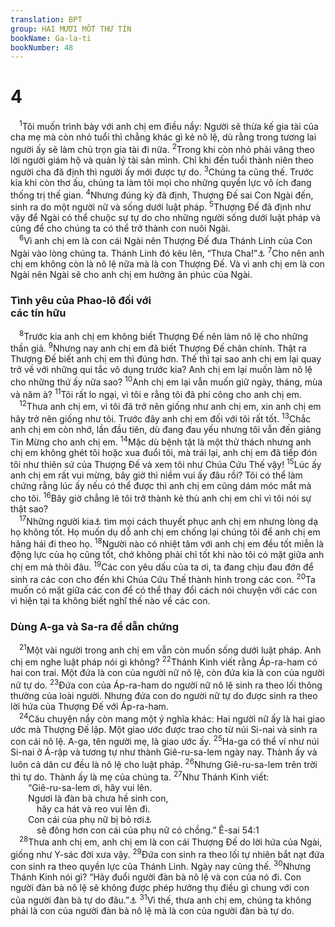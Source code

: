 ```yaml
---
translation: BPT
group: HAI MƯƠI MỐT THƯ TÍN
bookName: Ga-la-ti 
bookNumber: 48
---
```


<div class="title"><h1>4</h1></div>
<span class="verse ga_4_1"> <sup>1</sup>Tôi muốn trình bày với anh chị em điều nầy: Người sẽ thừa kế gia tài của cha mẹ mà còn nhỏ tuổi thì chẳng khác gì kẻ nô lệ, dù rằng trong tương lai người ấy sẽ làm chủ trọn gia tài đi nữa.</span>
<span class="verse ga_4_2"><sup>2</sup>Trong khi còn nhỏ phải vâng theo lời người giám hộ và quản lý tài sản mình. Chỉ khi đến tuổi thành niên theo người cha đã định thì người ấy mới được tự do.</span>
<span class="verse ga_4_3"><sup>3</sup>Chúng ta cũng thế. Trước kia khi còn thơ ấu, chúng ta làm tôi mọi cho những quyền lực vô ích đang thống trị thế gian.</span>
<span class="verse ga_4_4"><sup>4</sup>Nhưng đúng kỳ đã định, Thượng Đế sai Con Ngài đến, sinh ra do một người nữ và sống dưới luật pháp.</span>
<span class="verse ga_4_5"><sup>5</sup>Thượng Đế đã định như vậy để Ngài có thể chuộc sự tự do cho những người sống dưới luật pháp và cũng để cho chúng ta có thể trở thành con nuôi Ngài.<br/></span>
<span class="verse ga_4_6"> <sup>6</sup>Vì anh chị em là con cái Ngài nên Thượng Đế đưa Thánh Linh của Con Ngài vào lòng chúng ta. Thánh Linh đó kêu lên, “Thưa Cha!”<a data-toggle="tooltip" data-placement="bottom" title="Nguyên văn, “.” Tiếng trẻ con Do-thái gọi cha trong ngôn ngữ A-ram.">⚓</a></span>
<span class="verse ga_4_7"><sup>7</sup>Cho nên anh chị em không còn là nô lệ nữa mà là con Thượng Đế. Và vì anh chị em là con Ngài nên Ngài sẽ cho anh chị em hưởng ân phúc của Ngài.<br/></span>
<div class="title"><h3>Tình yêu của Phao-lô đối với<br/>các tín hữu</h3></div>
<span class="verse ga_4_8"> <sup>8</sup>Trước kia anh chị em không biết Thượng Đế nên làm nô lệ cho những thần giả.</span>
<span class="verse ga_4_9"><sup>9</sup>Nhưng nay anh chị em đã biết Thượng Đế chân chính. Thật ra Thượng Đế biết anh chị em thì đúng hơn. Thế thì tại sao anh chị em lại quay trở về với những qui tắc vô dụng trước kia? Anh chị em lại muốn làm nô lệ cho những thứ ấy nữa sao?</span>
<span class="verse ga_4_10"><sup>10</sup>Anh chị em lại vẫn muốn giữ ngày, tháng, mùa và năm à?</span>
<span class="verse ga_4_11"><sup>11</sup>Tôi rất lo ngại, vì tôi e rằng tôi đã phí công cho anh chị em.<br/></span>
<span class="verse ga_4_12"> <sup>12</sup>Thưa anh chị em, vì tôi đã trở nên giống như anh chị em, xin anh chị em hãy trở nên giống như tôi. Trước đây anh chị em đối với tôi rất tốt.</span>
<span class="verse ga_4_13"><sup>13</sup>Chắc anh chị em còn nhớ, lần đầu tiên, dù đang đau yếu nhưng tôi vẫn đến giảng Tin Mừng cho anh chị em.</span>
<span class="verse ga_4_14"><sup>14</sup>Mặc dù bệnh tật là một thử thách nhưng anh chị em không ghét tôi hoặc xua đuổi tôi, mà trái lại, anh chị em đã tiếp đón tôi như thiên sứ của Thượng Đế và xem tôi như Chúa Cứu Thế vậy!</span>
<span class="verse ga_4_15"><sup>15</sup>Lúc ấy anh chị em rất vui mừng, bây giờ thì niềm vui ấy đâu rồi? Tôi có thể làm chứng rằng lúc ấy nếu có thể được thì anh chị em cũng dám móc mắt mà cho tôi.</span>
<span class="verse ga_4_16"><sup>16</sup>Bây giờ chẳng lẽ tôi trở thành kẻ thù anh chị em chỉ vì tôi nói sự thật sao?<br/></span>
<span class="verse ga_4_17"> <sup>17</sup>Những người kia<a data-toggle="tooltip" data-placement="bottom" title="Họ là những giáo sư giả gây hoang mang cho các tín hữu ở Ga-la-ti (Gal 1:7).">⚓</a> tìm mọi cách thuyết phục anh chị em nhưng lòng dạ họ không tốt. Họ muốn dụ dỗ anh chị em chống lại chúng tôi để anh chị em hăng hái đi theo họ.</span>
<span class="verse ga_4_18"><sup>18</sup>Người nào có nhiệt tâm với anh chị em đều tốt miễn là động lực của họ cũng tốt, chớ không phải chỉ tốt khi nào tôi có mặt giữa anh chị em mà thôi đâu.</span>
<span class="verse ga_4_19"><sup>19</sup>Các con yêu dấu của ta ơi, ta đang chịu đau đớn để sinh ra các con cho đến khi Chúa Cứu Thế thành hình trong các con.</span>
<span class="verse ga_4_20"><sup>20</sup>Ta muốn có mặt giữa các con để có thể thay đổi cách nói chuyện với các con vì hiện tại ta không biết nghĩ thế nào về các con.<br/></span>
<div class="title"><h3>Dùng A-ga và Sa-ra để dẫn chứng</h3></div>
<span class="verse ga_4_21"> <sup>21</sup>Một vài người trong anh chị em vẫn còn muốn sống dưới luật pháp. Anh chị em nghe luật pháp nói gì không?</span>
<span class="verse ga_4_22"><sup>22</sup>Thánh Kinh viết rằng Áp-ra-ham có hai con trai. Một đứa là con của người nữ nô lệ, còn đứa kia là con của người nữ tự do.</span>
<span class="verse ga_4_23"><sup>23</sup>Đứa con của Áp-ra-ham do người nữ nô lệ sinh ra theo lối thông thường của loài người. Nhưng đứa con do người nữ tự do được sinh ra theo lời hứa của Thượng Đế với Áp-ra-ham.<br/></span>
<span class="verse ga_4_24"> <sup>24</sup>Câu chuyện nầy còn mang một ý nghĩa khác: Hai người nữ ấy là hai giao ước mà Thượng Đế lập. Một giao ước được trao cho từ núi Si-nai và sinh ra con cái nô lệ. A-ga, tên người mẹ, là giao ước ấy.</span>
<span class="verse ga_4_25"><sup>25</sup>Ha-ga có thể ví như núi Si-nai ở Á-rập và tương tự như thành Giê-ru-sa-lem ngày nay. Thành ấy và luôn cả dân cư đều là nô lệ cho luật pháp.</span>
<span class="verse ga_4_26"><sup>26</sup>Nhưng Giê-ru-sa-lem trên trời thì tự do. Thành ấy là mẹ của chúng ta.</span>
<span class="verse ga_4_27"><sup>27</sup>Như Thánh Kinh viết:<br/>  “Giê-ru-sa-lem ơi, hãy vui lên.<br/>  Ngươi là đàn bà chưa hề sinh con,<br/>   hãy ca hát và reo vui lên đi.<br/>  Con cái của phụ nữ bị bỏ rơi<a data-toggle="tooltip" data-placement="bottom" title="Hay “cô độc” Có nghĩa là người đàn bà bị chồng bỏ.">⚓</a><br/>   sẽ đông hơn con cái của phụ nữ có chồng.” Ê-sai 54:1<br/></span>
<span class="verse ga_4_28"> <sup>28</sup>Thưa anh chị em, anh chị em là con cái Thượng Đế do lời hứa của Ngài, giống như Y-sác đời xưa vậy.</span>
<span class="verse ga_4_29"><sup>29</sup>Đứa con sinh ra theo lối tự nhiên bắt nạt đứa con sinh ra theo quyền lực của Thánh Linh. Ngày nay cũng thế.</span>
<span class="verse ga_4_30"><sup>30</sup>Nhưng Thánh Kinh nói gì? “Hãy đuổi người đàn bà nô lệ và con của nó đi. Con người đàn bà nô lệ sẽ không được phép hưởng thụ điều gì chung với con của người đàn bà tự do đâu.”<a data-toggle="tooltip" data-placement="bottom" title="Sáng 21:10.">⚓</a></span>
<span class="verse ga_4_31"><sup>31</sup>Vì thế, thưa anh chị em, chúng ta không phải là con của người đàn bà nô lệ mà là con của người đàn bà tự do.<br/></span>
